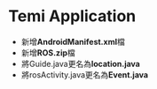 # Temi Application

* 新增**AndroidManifest.xml**檔
* 新增**ROS.zip**檔
* 將Guide.java更名為**location.java**
* 將rosActivity.java更名為**Event.java**
